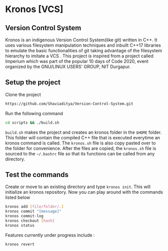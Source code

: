 # Kronos [VCS]

## Version Control System

Kronos is an indigenous Version Control System(like git) written in C++. It uses various filesystem manipulation techniques and inbuilt C++17 libraries to emulate the basic functionalities of git taking advantage of the filesystem hierarchy to imitate a VCS . This project is inspired from a project called Imperium which was part of the popular 10 days of Code 2020, event organized by the GNU/LINUX USERS' GROUP, NIT Durgapur.

## Setup the project

Clone the project

```bash
https://github.com/Shaviaditya/Version-Control-System.git
```

Run the following command

```bash
cd scripts && ./build.sh

```

`build.sh` makes the project and creates an kronos folder in the `$HOME` folder. This folder will contain the compiled C++ file that is executed everytime an kronos command is called. The `kronos.sh` file is also copy pasted over to the folder for convenience. After the files are copied, the `kronos.sh` file is sourced to the `~/.bashrc` file so that its functions can be called from any directory.

## Test the commands

Create or move to an existing directory and type `kronos init`. This will initialize an kronos repository. Now you can play around with the commands listed below

```bash
kronos add [file/folder/.]
kronos commit "[message]"
kronos commit-log
kronos checkout [hash]
kronos status
```

Features currently under progress include :

```bash
kronos revert
```
